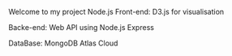Welcome to my project Node.js
Front-end: D3.js for visualisation

Backe-end: Web API using Node.js Express

DataBase: MongoDB Atlas Cloud
